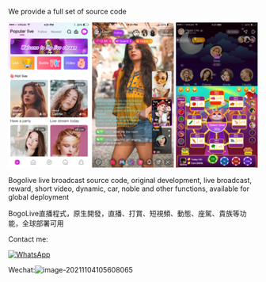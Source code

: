 

We provide a full set of source code



![img](live.png)

Bogolive live broadcast source code, original development, live broadcast, reward, short video, dynamic, car, noble and other functions, available for global deployment

BogoLive直播程式，原生開發，直播、打賞、短視頻、動態、座駕、貴族等功能，全球部署可用


Contact me:

[![WhatsApp](https://img.shields.io/badge/WhatsApp-Contact%20Me-25D366?style=for-the-badge&logo=whatsapp&logoColor=white)](https://wa.me/8615715385900?text=Hi%20there!%20I%20came%20across%20your%20product%20on%20GitHub%20and%20I'm%20really%20interested%20in%20learning%20more%20about%20it.%20Would%20you%20be%20available%20to%20share%20some%20details?%20Looking%20forward%20to%20your%20reply!)


Wechat:![image-20211104105608065](http://imgurl.anbig.com/anbig/image-20211104105608065.png)


